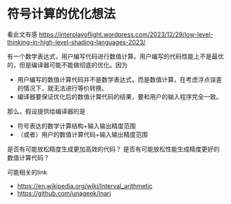 # 符号计算的优化想法

看此文有感 <https://interplayoflight.wordpress.com/2023/12/29/low-level-thinking-in-high-level-shading-languages-2023/>

有一个数学表达式，用户编写代码进行数值计算。用户编写的代码性能上不是最优的，但是编译器可能不能做彻底的优化。因为

- 用户编写的数值计算代码并不是数学表达式，而是数值计算，在考虑浮点误差的情况下，就无法进行等价转换。
- 编译器要保证优化后的数值计算代码的结果，要和用户的输入程序完全一致。

那么，假设提供给编译器的是

- 符号表达的数学计算结构+输入输出精度范围
- （或者）用户的数值计算代码+输入输出精度范围

是否有可能放松精度生成更加高效的代码？
是否有可能放松性能生成精度更好的数值计算代码？

可能相关的link

- <https://en.wikipedia.org/wiki/Interval_arithmetic>
- <https://github.com/unageek/inari>
